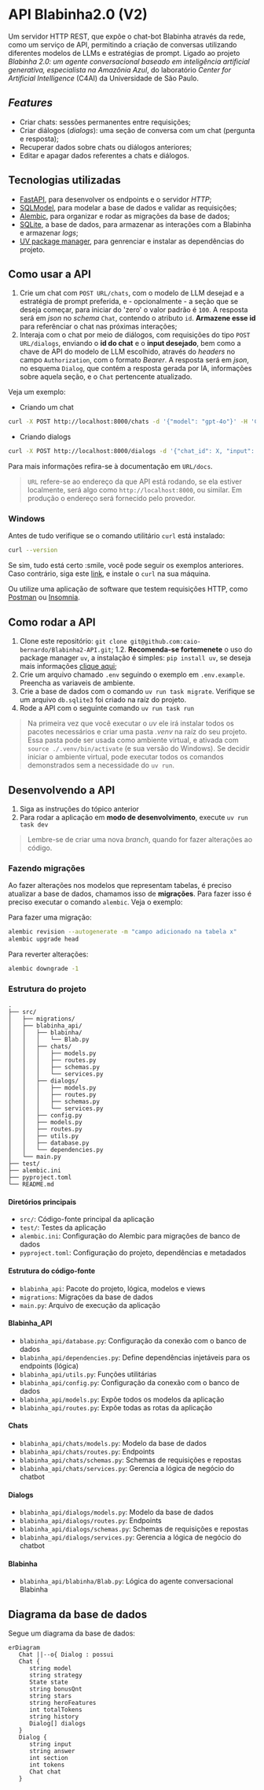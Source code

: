 # API Blabinha2.0 (V2)

Um servidor HTTP REST, que expõe o chat-bot Blabinha através da rede, como um serviço de API, permitindo a criação de conversas utilizando diferentes modelos de LLMs e estratégias de prompt. Ligado ao projeto _Blabinha 2.0: um agente conversacional baseado em inteligência artificial generativa, especialista na Amazônia Azul_, do laboratório _Center for Artificial Intelligence_ (C4AI) da Universidade de São Paulo.

## _Features_

- Criar chats: sessões permanentes entre requisições;
- Criar diálogos (_dialogs_): uma seção de conversa com um chat (pergunta e resposta);
- Recuperar dados sobre chats ou diálogos anteriores;
- Editar e apagar dados referentes a chats e diálogos.

## Tecnologias utilizadas

- [FastAPI](https://fastapi.tiangolo.com/), para desenvolver os endpoints e o servidor _HTTP_;
- [SQLModel](https://sqlmodel.tiangolo.com/), para modelar a base de dados e validar as requisições;
- [Alembic](https://alembic.sqlalchemy.org/en/latest/), para organizar e rodar as migrações da base de dados;
- [SQLite](https://sqlite.org/index.html), a base de dados, para armazenar as interações com a Blabinha e armazenar _logs_;
- [UV package manager](https://docs.astral.sh/uv/), para genrenciar e instalar as dependências do projeto.

## Como usar a API

1. Crie um chat com `POST URL/chats`, com o modelo de LLM desejad e a estratégia de prompt preferida, e - opcionalmente - a seção que se deseja começar, para iniciar do 'zero' o valor padrão é `100`. A resposta será em _json_ no _schema_ `Chat`, contendo o atributo `id`. **Armazene esse id** para referênciar o chat nas próximas interações;
2. Interaja com o chat por meio de diálogos, com requisições do tipo `POST URL/dialogs`, enviando o **id do chat** e o **input desejado**, bem como a chave de API do modelo de LLM escolhido, através do _headers_ no campo `Authorization`, com o formato _Bearer_. A resposta será em _json_, no esquema `Dialog`, que contém a resposta gerada por IA, informações sobre aquela seção, e o `Chat` pertencente atualizado.

Veja um exemplo:

- Criando um chat
```bash
curl -X POST http://localhost:8000/chats -d '{"model": "gpt-4o"}' -H 'Content-Type: application/json'
```
- Criando dialogs
```bash
curl -X POST http://localhost:8000/dialogs -d '{"chat_id": X, "input": "Oi"}' -H 'Content-Type: application/json' -H 'Authorization: Bearer XXXXXXXX'
```

Para mais informações refira-se à documentação em `URL/docs`.

> `URL` refere-se ao endereço da que API está rodando, se ela estiver localmente, será algo como `http://localhost:8000`, ou similar. Em produção o endereço será fornecido pelo provedor.

### Windows

Antes de tudo verifique se o comando utilitário `curl` está instalado:
```bash
curl --version
```
Se sim, tudo está certo :smile, você pode seguir os exemplos anteriores. Caso contrário, siga este [link](https://curl.se/windows/), e instale o `curl` na sua máquina.

Ou utilize uma aplicação de software que testem requisições HTTP, como [Postman](https://www.postman.com/downloads/) ou [Insomnia](https://insomnia.rest/download).

## Como rodar a API

1. Clone este repositório: `git clone git@github.com:caio-bernardo/Blabinha2-API.git`;
1.2. **Recomenda-se fortemenete** o uso do package manager `uv`, a instalação é simples: `pip install uv`, se deseja mais informações [clique aqui](https://docs.astral.sh/uv/);
2. Crie um arquivo chamado `.env` seguindo o exemplo em `.env.example`. Preencha as variaveis de ambiente.
3. Crie a base de dados com o comando `uv run task migrate`. Verifique se um arquivo `db.sqlite3` foi criado na raíz do projeto.
3. Rode a API com o seguinte comando `uv run task run`

> Na primeira vez que você executar o _uv_ ele irá instalar todos os pacotes necessários e criar uma pasta _.venv_ na raíz do seu projeto. Essa pasta pode ser usada como ambiente virtual, e ativada com `source ./.venv/bin/activate` (e sua versão do Windows). Se decidir iniciar o ambiente virtual, pode executar todos os comandos demonstrados sem a necessidade do `uv run`.

## Desenvolvendo a API

1. Siga as instruções do tópico anterior
1. Para rodar a aplicação em **modo de desenvolvimento**, execute `uv run task dev`

> Lembre-se de criar uma nova _branch_, quando for fazer alterações ao código.

### Fazendo migrações

Ao fazer alterações nos modelos que representam tabelas, é preciso atualizar a base de dados, chamamos isso de **migrações**.
Para fazer isso é preciso executar o comando `alembic`. Veja o exemplo:

Para fazer uma migração:
```bash
alembic revision --autogenerate -m "campo adicionado na tabela x"
alembic upgrade head
```

Para reverter alterações:
```bash
alembic downgrade -1
```
### Estrutura do projeto
```
.
├── src/
│   ├── migrations/
│   ├── blabinha_api/
│   │   ├── blabinha/
│   │   │   └── Blab.py
│   │   ├── chats/
│   │   │   ├── models.py
│   │   │   ├── routes.py
│   │   │   ├── schemas.py
│   │   │   └── services.py
│   │   ├── dialogs/
│   │   │   ├── models.py
│   │   │   ├── routes.py
│   │   │   ├── schemas.py
│   │   │   └── services.py
│   │   ├── config.py
│   │   ├── models.py
│   │   ├── routes.py
│   │   ├── utils.py
│   │   ├── database.py
│   │   └── dependencies.py
│   └── main.py
├── test/
├── alembic.ini
├── pyproject.toml
└── README.md
```

#### Diretórios principais
- `src/`: Código-fonte principal da aplicação
- `test/`: Testes da aplicação
- `alembic.ini`: Configuração do Alembic para migrações de banco de dados
- `pyproject.toml`: Configuração do projeto, dependências e metadados

#### Estrutura do código-fonte
- `blabinha_api`: Pacote do projeto, lógica, modelos e views
- `migrations`: Migrações da base de dados
- `main.py`: Arquivo de execução da aplicação

#### Blabinha_API
- `blabinha_api/database.py`: Configuração da conexão com o banco de dados
- `blabinha_api/dependencies.py`: Define dependências injetáveis para os endpoints (lógica)
- `blabinha_api/utils.py`: Funções utilitárias
- `blabinha_api/config.py`: Configuração da conexão com o banco de dados
- `blabinha_api/models.py`: Expõe todos os modelos da aplicação
- `blabinha_api/routes.py`: Expõe todas as rotas da aplicação

#### Chats
- `blabinha_api/chats/models.py`: Modelo da base de dados
- `blabinha_api/chats/routes.py`: Endpoints
- `blabinha_api/chats/schemas.py`: Schemas de requisições e repostas
- `blabinha_api/chats/services.py`: Gerencia a lógica de negócio do chatbot

#### Dialogs
- `blabinha_api/dialogs/models.py`: Modelo da base de dados
- `blabinha_api/dialogs/routes.py`: Endpoints
- `blabinha_api/dialogs/schemas.py`: Schemas de requisições e repostas
- `blabinha_api/dialogs/services.py`: Gerencia a lógica de negócio do chatbot

#### Blabinha
- `blabinha_api/blabinha/Blab.py`: Lógica do agente conversacional Blabinha

## Diagrama da base de dados

Segue um diagrama da base de dados:
```mermaid
erDiagram
   Chat ||--o{ Dialog : possui
   Chat {
      string model
      string strategy
      State state
      string bonusQnt
      string stars
      string heroFeatures
      int totalTokens
      string history
      Dialog[] dialogs
   }
   Dialog {
      string input
      string answer
      int section
      int tokens
      Chat chat
   }
```
